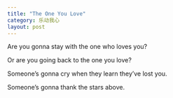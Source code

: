 ```yaml
---
title: "The One You Love"
category: 乐动我心
layout: post
---
```

Are you gonna stay with the one who loves you?

Or are you going back to the one you love? 



Someone’s gonna cry when they learn they’ve lost you.

Someone’s gonna thank the stars above.



